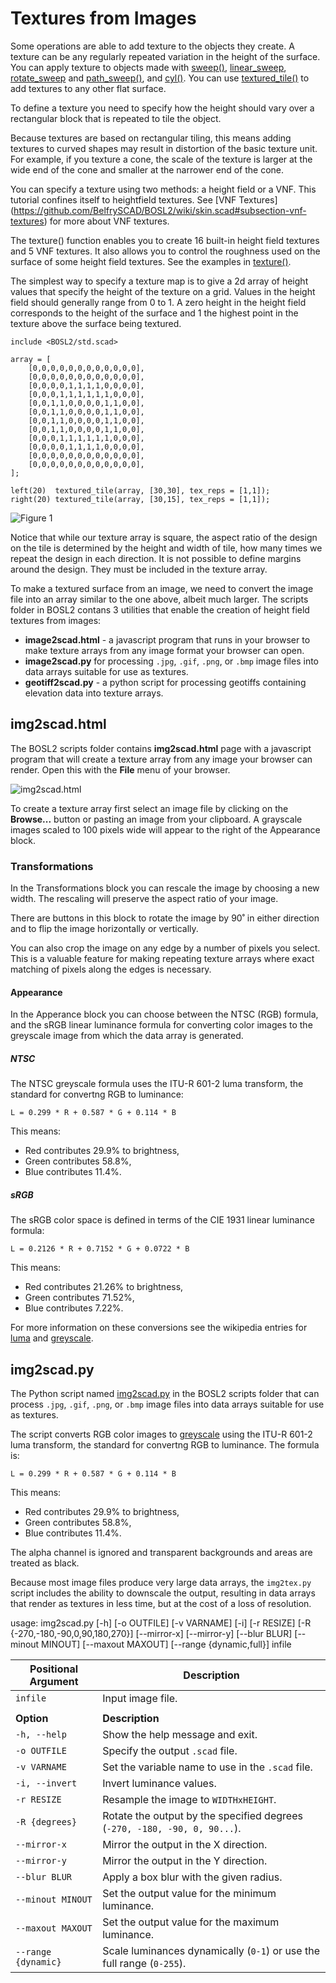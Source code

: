 # Textures from Images

Some operations are able to add texture to the objects they create. A texture can be any regularly repeated variation in the height of the surface. You can apply texture to objects made with  [sweep()](https://github.com/BelfrySCAD/BOSL2/wiki/skin.scad#functionmodule-sweep),  [linear_sweep](https://github.com/BelfrySCAD/BOSL2/wiki/skin.scad#functionmodule-linear_sweep), [rotate_sweep](https://github.com/BelfrySCAD/BOSL2/wiki/skin.scad#functionmodule-rotate_sweep) and [path_sweep()](https://github.com/BelfrySCAD/BOSL2/wiki/skin.scad#functionmodule-path_sweep), and [cyl()](https://github.com/BelfrySCAD/BOSL2/wiki/shapes3d.scad#functionmodule-cyl).  You can use [textured_tile()](https://github.com/BelfrySCAD/BOSL2/wiki/shapes3d.scad#functionmodule-textured_tile) to add textures to any other flat surface.

To define a texture you need to specify how the height should vary over a rectangular block that is repeated to tile the object.

Because textures are based on rectangular tiling, this means adding textures to curved shapes may result in distortion of the basic texture unit. For example, if you texture a cone, the scale of the texture is larger at the wide end of the cone and smaller at the narrower end of the cone.

You can specify a texture using two methods: a height field or a VNF.  This tutorial confines itself to heightfield textures.  See [VNF Textures] (https://github.com/BelfrySCAD/BOSL2/wiki/skin.scad#subsection-vnf-textures) for more about VNF textures.

The texture() function enables you to create 16 built-in height field textures and 5 VNF textures. 
It also allows you to control the roughness used on the surface of some height field textures. See the examples in [texture()](https://github.com/BelfrySCAD/BOSL2/wiki/skin.scad#function-texture).

The simplest way to specify a texture map is to give a 2d array of height values that specify the height of the texture on a grid. Values in the height field should generally range from 0 to 1. A zero height in the height field corresponds to the height of the surface and 1 the highest point in the texture above the surface being textured.

```openscad
include <BOSL2/std.scad>

array = [
    [0,0,0,0,0,0,0,0,0,0,0,0],
    [0,0,0,0,0,0,0,0,0,0,0,0],
    [0,0,0,0,1,1,1,1,0,0,0,0],
    [0,0,0,1,1,1,1,1,1,0,0,0],
    [0,0,1,1,0,0,0,0,1,1,0,0],
    [0,0,1,1,0,0,0,0,1,1,0,0],
    [0,0,1,1,0,0,0,0,1,1,0,0],
    [0,0,1,1,0,0,0,0,1,1,0,0],
    [0,0,0,1,1,1,1,1,1,0,0,0],
    [0,0,0,0,1,1,1,1,0,0,0,0],
    [0,0,0,0,0,0,0,0,0,0,0,0],
    [0,0,0,0,0,0,0,0,0,0,0,0],
];

left(20)  textured_tile(array, [30,30], tex_reps = [1,1]);
right(20) textured_tile(array, [30,15], tex_reps = [1,1]);
```
![Figure 1](images/Textures_from_Images_1.png)

Notice that while our texture array is square, the aspect ratio of the design on the tile is determined by the height and width of tile, how many times we repeat the design in each direction.  It is not possible to define margins around the design. They must be included in the texture array.

To make a textured surface from an image, we need to convert the image file into an array similar to the one above, albeit much larger. The scripts folder in BOSL2 contans 3 utilities that enable the creation of height field textures from images:

- **image2scad.html** - a javascript program that runs in your browser to make texture arrays from any image format your browser can open. 
- **image2scad.py** for processing  `.jpg`, `.gif`, `.png`, or `.bmp` image files into data arrays suitable for use as textures.
- **geotiff2scad.py** - a python script for processing geotiffs containing elevation data into texture arrays.

## img2scad.html

The BOSL2 scripts folder contains **img2scad.html** page with a javascript program that will create a texture array from any image your browser can render. Open this with the **File** menu of your browser.

![img2scad.html](images/img2scad/img2scad.html.png)

To create a texture array first select an image file by clicking on the **Browse...** button or pasting an image from your clipboard.  A grayscale images scaled to 100 pixels wide will appear to the right of the Appearance block.

### Transformations

In the Transformations block you can rescale the image by choosing a new width.  The rescaling will preserve the aspect ratio of your image.

There are buttons in this block to rotate the image by 90˚ in either direction and to flip the image horizontally or vertically.

You can also crop the image on any edge by a number of pixels you select.  This is a valuable feature for making repeating texture arrays where exact matching of pixels along the edges is necessary.

#### Appearance

In the Apperance block you can choose between the NTSC (RGB) formula, and the sRGB linear luminance formula for converting color images to the greyscale image from which the data array is generated.

##### NTSC

The NTSC greyscale formula uses the ITU-R 601-2 luma transform, the standard for convertng RGB to luminance:

```text
L = 0.299 * R + 0.587 * G + 0.114 * B
```

This means:

- Red contributes 29.9% to brightness,
- Green contributes 58.8%,
- Blue contributes 11.4%.

##### sRGB

The sRGB color space is defined in terms of the CIE 1931 linear luminance formula:

```text
L = 0.2126 * R + 0.7152 * G + 0.0722 * B
```

This means:

- Red contributes 21.26% to brightness,
- Green contributes 71.52%,
- Blue contributes 7.22%.

For more information on these conversions see the wikipedia entries for [luma](https://en.wikipedia.org/wiki/luma) and [greyscale](https://en.wikipedia.org/wiki/Grayscale).




## img2scad.py

The Python script named [img2scad.py](https://github.com/BelfrySCAD/BOSL2/blob/master/scripts/img2scad.py) in the BOSL2 scripts folder that can process `.jpg`, `.gif`, `.png`, or `.bmp` image files into data arrays suitable for use as textures.

The script converts RGB color images to [greyscale](https://en.wikipedia.org/wiki/Grayscale) using the ITU-R 601-2 luma transform, the standard for convertng RGB to luminance.  The formula is:

    L = 0.299 * R + 0.587 * G + 0.114 * B

This means:

- Red contributes 29.9% to brightness,
- Green contributes 58.8%,
- Blue contributes 11.4%.

The alpha channel is ignored and transparent backgrounds and areas are treated as black.

Because most image files produce very large data arrays, the `img2tex.py` script includes the ability to downscale the output, resulting in data arrays that render as textures in less time, but at the cost of a loss of resolution.

usage: img2scad.py [-h] [-o OUTFILE] [-v VARNAME] [-i] [-r RESIZE] 
    [-R {-270,-180,-90,0,90,180,270}] [--mirror-x] [--mirror-y]
    [--blur BLUR] [--minout MINOUT] [--maxout MAXOUT] [--range {dynamic,full}]
    infile

| **Positional Argument**     | **Description**          |
|------------------------|-------------------------|
| `infile`              | Input image file.  |
|      |      |
| **Option**            | **Description**                                                         |
| `-h, --help`          | Show the help message and exit.                                          |
| `-o OUTFILE`          | Specify the output `.scad` file.                                         |
| `-v VARNAME`          | Set the variable name to use in the `.scad` file.                       |
| `-i, --invert`        | Invert luminance values.                                                |
| `-r RESIZE`           | Resample the image to `WIDTHxHEIGHT`.                                   |
| `-R {degrees}`        | Rotate the output by the specified degrees (`-270, -180, -90, 0, 90...`).|
| `--mirror-x`          | Mirror the output in the X direction.                                   |
| `--mirror-y`          | Mirror the output in the Y direction.                                   |
| `--blur BLUR`         | Apply a box blur with the given radius.                                 |
| `--minout MINOUT`     | Set the output value for the minimum luminance.                         |
| `--maxout MAXOUT`     | Set the output value for the maximum luminance.                         |
| `--range {dynamic}`   | Scale luminances dynamically (`0-1`) or use the full range (`0-255`).           |




